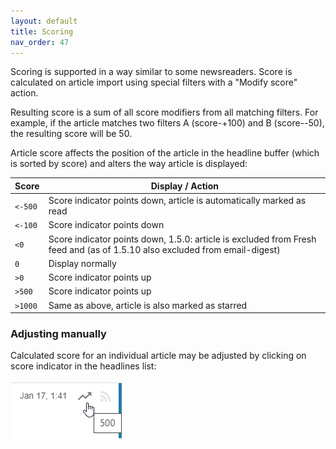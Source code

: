 ```yaml
---
layout: default
title: Scoring
nav_order: 47
---
```


Scoring is supported in a way similar to some newsreaders. Score is calculated
on article import using special filters with a "Modify score" action.

Resulting score is a sum of all score modifiers from all matching filters. For
example, if the article matches two filters A (score-+100) and B (score--50),
the resulting score will be 50.

Article score affects the position of the article in the headline buffer (which
is sorted by score) and alters the way article is displayed:

| Score | Display / Action |
|-------|------------------|
| `<-500` | Score indicator points down, article is automatically marked as read |
| `<-100` | Score indicator points down |
| `<0`    | Score indicator points down, 1.5.0: article is excluded from Fresh feed and (as of 1.5.10 also excluded from email-digest) |
|   `0`   | Display normally |
| `>0`    | Score indicator points up |
| `>500`  | Score indicator points up |
| `>1000` | Same as above, article is also marked as starred |

### Adjusting manually

Calculated score for an individual article may be adjusted by clicking on score
indicator in the headlines list:

![Score indicator](../images/score_indicator2.png)
